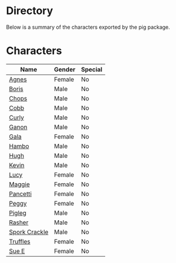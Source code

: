 # Directory
Below is a summary of the characters exported by the pig package.
# Characters
|Name|Gender|Special|
|---|---|---|
|[Agnes](./character/pig/agnes.go)|Female|No|
|[Boris](./character/pig/boris.go)|Male|No|
|[Chops](./character/pig/chops.go)|Male|No|
|[Cobb](./character/pig/cobb.go)|Male|No|
|[Curly](./character/pig/curly.go)|Male|No|
|[Ganon](./character/pig/ganon.go)|Male|No|
|[Gala](./character/pig/gala.go)|Female|No|
|[Hambo](./character/pig/hambo.go)|Male|No|
|[Hugh](./character/pig/hugh.go)|Male|No|
|[Kevin](./character/pig/kevin.go)|Male|No|
|[Lucy](./character/pig/lucy.go)|Female|No|
|[Maggie](./character/pig/maggie.go)|Female|No|
|[Pancetti](./character/pig/pancetti.go)|Female|No|
|[Peggy](./character/pig/peggy.go)|Female|No|
|[Pigleg](./character/pig/pigleg.go)|Male|No|
|[Rasher](./character/pig/rasher.go)|Male|No|
|[Spork Crackle](./character/pig/spork.go)|Male|No|
|[Truffles](./character/pig/truffles.go)|Female|No|
|[Sue E](./character/pig/suee.go)|Female|No|
